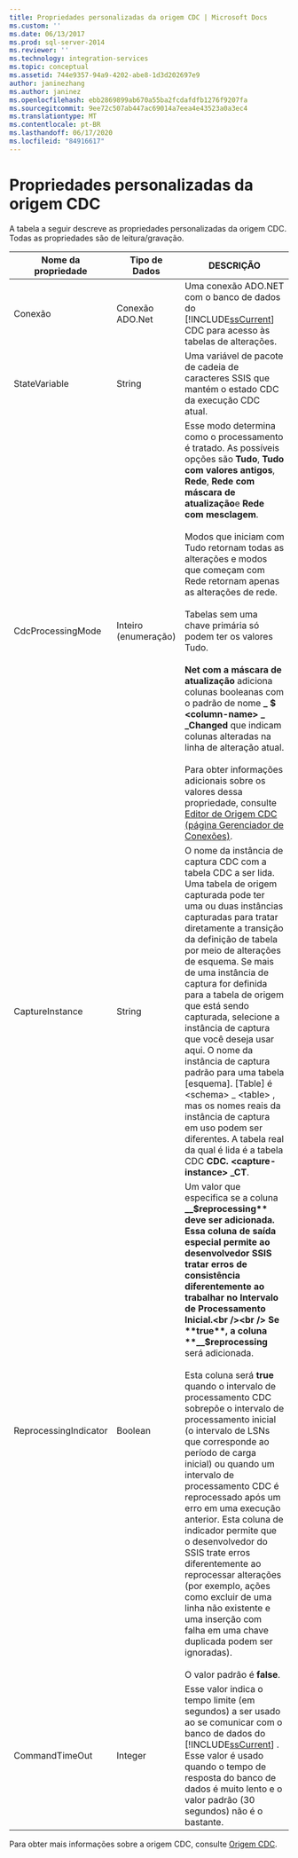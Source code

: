 ```yaml
---
title: Propriedades personalizadas da origem CDC | Microsoft Docs
ms.custom: ''
ms.date: 06/13/2017
ms.prod: sql-server-2014
ms.reviewer: ''
ms.technology: integration-services
ms.topic: conceptual
ms.assetid: 744e9357-94a9-4202-abe8-1d3d202697e9
author: janinezhang
ms.author: janinez
ms.openlocfilehash: ebb2869899ab670a55ba2fcdafdfb1276f9207fa
ms.sourcegitcommit: 9ee72c507ab447ac69014a7eea4e43523a0a3ec4
ms.translationtype: MT
ms.contentlocale: pt-BR
ms.lasthandoff: 06/17/2020
ms.locfileid: "84916617"
---
```

# <a name="cdc-source-custom-properties"></a>Propriedades personalizadas da origem CDC
  A tabela a seguir descreve as propriedades personalizadas da origem CDC. Todas as propriedades são de leitura/gravação.  
  
|Nome da propriedade|Tipo de Dados|DESCRIÇÃO|  
|-------------------|---------------|-----------------|  
|Conexão|Conexão ADO.Net|Uma conexão ADO.NET com o banco de dados do [!INCLUDE[ssCurrent](../../includes/sscurrent-md.md)] CDC para acesso às tabelas de alterações.|  
|StateVariable|String|Uma variável de pacote de cadeia de caracteres SSIS que mantém o estado CDC da execução CDC atual.|  
|CdcProcessingMode|Inteiro (enumeração)|Esse modo determina como o processamento é tratado. As possíveis opções são **Tudo**, **Tudo com valores antigos**, **Rede**, **Rede com máscara de atualização**e **Rede com mesclagem**.<br /><br /> Modos que iniciam com Tudo retornam todas as alterações e modos que começam com Rede retornam apenas as alterações de rede.<br /><br /> Tabelas sem uma chave primária só podem ter os valores Tudo.<br /><br /> **Net com a máscara de atualização** adiciona colunas booleanas com o padrão de nome **_ $ \<column-name> \_ _Changed** que indicam colunas alteradas na linha de alteração atual.<br /><br /> Para obter informações adicionais sobre os valores dessa propriedade, consulte [Editor de Origem CDC &#40;página Gerenciador de Conexões&#41;](../cdc-source-editor-connection-manager-page.md).|  
|CaptureInstance|String|O nome da instância de captura CDC com a tabela CDC a ser lida. Uma tabela de origem capturada pode ter uma ou duas instâncias capturadas para tratar diretamente a transição da definição de tabela por meio de alterações de esquema. Se mais de uma instância de captura for definida para a tabela de origem que está sendo capturada, selecione a instância de captura que você deseja usar aqui. O nome da instância de captura padrão para uma tabela [esquema]. [Table] é \<schema> _ \<table> , mas os nomes reais da instância de captura em uso podem ser diferentes. A tabela real da qual é lida é a tabela CDC **CDC. \<capture-instance> _CT**.|  
|ReprocessingIndicator|Boolean|Um valor que especifica se a coluna **__$reprocessing** deve ser adicionada. Essa coluna de saída especial permite ao desenvolvedor SSIS tratar erros de consistência diferentemente ao trabalhar no Intervalo de Processamento Inicial.<br /><br /> Se **true**, a coluna  **__$reprocessing** será adicionada.<br /><br /> Esta coluna será **true** quando o intervalo de processamento CDC sobrepõe o intervalo de processamento inicial (o intervalo de LSNs que corresponde ao período de carga inicial) ou quando um intervalo de processamento CDC é reprocessado após um erro em uma execução anterior. Esta coluna de indicador permite que o desenvolvedor do SSIS trate erros diferentemente ao reprocessar alterações (por exemplo, ações como excluir de uma linha não existente e uma inserção com falha em uma chave duplicada podem ser ignoradas).<br /><br /> O valor padrão é **false**.|  
|CommandTimeOut|Integer|Esse valor indica o tempo limite (em segundos) a ser usado ao se comunicar com o banco de dados do [!INCLUDE[ssCurrent](../../includes/sscurrent-md.md)] . Esse valor é usado quando o tempo de resposta do banco de dados é muito lento e o valor padrão (30 segundos) não é o bastante.|  
  
 Para obter mais informações sobre a origem CDC, consulte [Origem CDC](cdc-source.md).  
  
  
